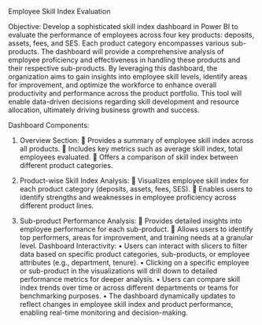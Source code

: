 Employee Skill Index Evaluation

Objective:
Develop a sophisticated skill index dashboard in Power BI to evaluate the performance of employees across four key products: deposits, assets, fees, and SES. Each product category encompasses various sub-products. The dashboard will provide a comprehensive analysis of employee proficiency and effectiveness in handling these products and their respective sub-products.
 By leveraging this dashboard, the organization aims to gain insights into employee skill levels, identify areas for improvement, and optimize the workforce to enhance overall productivity and performance across the product portfolio. This tool will enable data-driven decisions regarding skill development and resource allocation, ultimately driving business growth and success.

Dashboard Components:
1.	Overview Section:
	Provides a summary of employee skill index across all products.
	Includes key metrics such as average skill index, total employees evaluated.
	Offers a comparison of skill index between different product categories.

2.	Product-wise Skill Index Analysis:
	Visualizes employee skill index for each product category (deposits, assets, fees, SES).
	Enables users to identify strengths and weaknesses in employee proficiency across different product lines.

3.	Sub-product Performance Analysis:
	Provides detailed insights into employee performance for each sub-product.
	Allows users to identify top performers, areas for improvement, and training needs at a granular level.
Dashboard Interactivity:
•	Users can interact with slicers to filter data based on specific product categories, sub-products, or employee attributes (e.g., department, tenure).
•	Clicking on a specific employee or sub-product in the visualizations will drill down to detailed performance metrics for deeper analysis.
•	Users can compare skill index trends over time or across different departments or teams for benchmarking purposes.
•	The dashboard dynamically updates to reflect changes in employee skill index and product performance, enabling real-time monitoring and decision-making.
